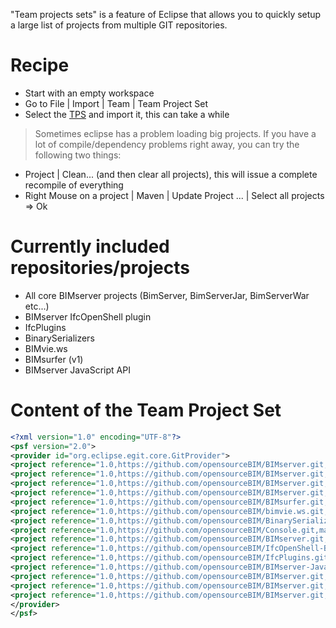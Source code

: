 "Team projects sets" is a feature  of Eclipse that allows you to quickly setup a large list of projects from multiple GIT repositories.

# Recipe

* Start with an empty workspace
* Go to File | Import | Team | Team Project Set
* Select the [TPS](https://raw.githubusercontent.com/opensourceBIM/BIMserver/master/Documentation/files/projectSet.psf) and import it, this can take a while

> Sometimes eclipse has a problem loading big projects. If you have a lot of compile/dependency problems right away, you can try the following two things:

* Project | Clean... (and then clear all projects), this will issue a complete recompile of everything
* Right Mouse on a project | Maven | Update Project ... | Select all projects => Ok

# Currently included repositories/projects

* All core BIMserver projects (BimServer, BimServerJar, BimServerWar etc...)
* BIMserver IfcOpenShell plugin
* IfcPlugins
* BinarySerializers
* BIMvie.ws
* BIMsurfer (v1)
* BIMserver JavaScript API

# Content of the Team Project Set
```xml
<?xml version="1.0" encoding="UTF-8"?>
<psf version="2.0">
<provider id="org.eclipse.egit.core.GitProvider">
<project reference="1.0,https://github.com/opensourceBIM/BIMserver.git,master,BimServer"/>
<project reference="1.0,https://github.com/opensourceBIM/BIMserver.git,master,BimServerClientLib"/>
<project reference="1.0,https://github.com/opensourceBIM/BIMserver.git,master,BimServerJar"/>
<project reference="1.0,https://github.com/opensourceBIM/BIMserver.git,master,BimServerWar"/>
<project reference="1.0,https://github.com/opensourceBIM/BIMsurfer.git,V1,."/>
<project reference="1.0,https://github.com/opensourceBIM/bimvie.ws.git,master,."/>
<project reference="1.0,https://github.com/opensourceBIM/BinarySerializers.git,master,BinarySerializers"/>
<project reference="1.0,https://github.com/opensourceBIM/Console.git,master,Console"/>
<project reference="1.0,https://github.com/opensourceBIM/BIMserver.git,master,Documentation"/>
<project reference="1.0,https://github.com/opensourceBIM/IfcOpenShell-BIMserver-plugin.git,master,."/>
<project reference="1.0,https://github.com/opensourceBIM/IfcPlugins.git,master,IfcPlugins"/>
<project reference="1.0,https://github.com/opensourceBIM/BIMserver-JavaScript-API.git,master,."/>
<project reference="1.0,https://github.com/opensourceBIM/BIMserver.git,master,PluginBase"/>
<project reference="1.0,https://github.com/opensourceBIM/BIMserver.git,master,Shared"/>
<project reference="1.0,https://github.com/opensourceBIM/BIMserver.git,master,Tests"/>
</provider>
</psf>
```
